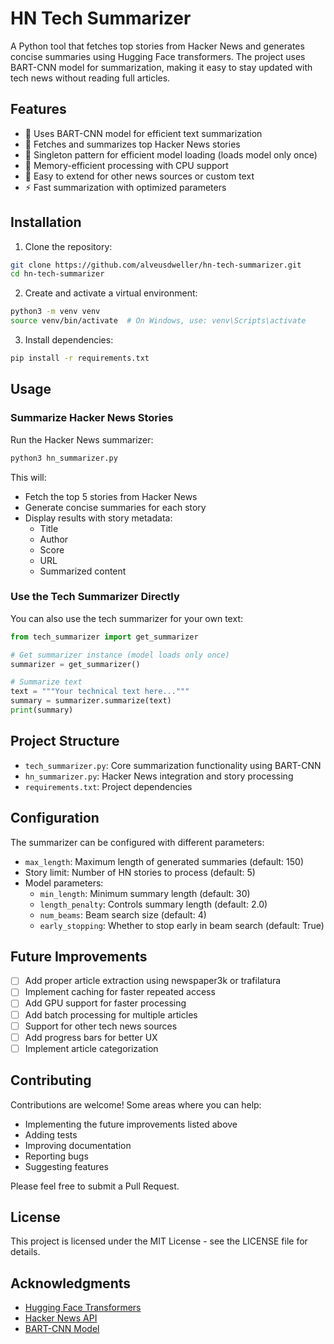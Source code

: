 # HN Tech Summarizer

A Python tool that fetches top stories from Hacker News and generates concise summaries using Hugging Face transformers. The project uses BART-CNN model for summarization, making it easy to stay updated with tech news without reading full articles.

## Features

- 🤖 Uses BART-CNN model for efficient text summarization
- 📰 Fetches and summarizes top Hacker News stories
- 🔄 Singleton pattern for efficient model loading (loads model only once)
- 💾 Memory-efficient processing with CPU support
- 🚀 Easy to extend for other news sources or custom text
- ⚡ Fast summarization with optimized parameters

## Installation

1. Clone the repository:

```bash
git clone https://github.com/alveusdweller/hn-tech-summarizer.git
cd hn-tech-summarizer
```

2. Create and activate a virtual environment:

```bash
python3 -m venv venv
source venv/bin/activate  # On Windows, use: venv\Scripts\activate
```

3. Install dependencies:

```bash
pip install -r requirements.txt
```

## Usage

### Summarize Hacker News Stories

Run the Hacker News summarizer:

```bash
python3 hn_summarizer.py
```

This will:

- Fetch the top 5 stories from Hacker News
- Generate concise summaries for each story
- Display results with story metadata:
  - Title
  - Author
  - Score
  - URL
  - Summarized content

### Use the Tech Summarizer Directly

You can also use the tech summarizer for your own text:

```python
from tech_summarizer import get_summarizer

# Get summarizer instance (model loads only once)
summarizer = get_summarizer()

# Summarize text
text = """Your technical text here..."""
summary = summarizer.summarize(text)
print(summary)
```

## Project Structure

- `tech_summarizer.py`: Core summarization functionality using BART-CNN
- `hn_summarizer.py`: Hacker News integration and story processing
- `requirements.txt`: Project dependencies

## Configuration

The summarizer can be configured with different parameters:

- `max_length`: Maximum length of generated summaries (default: 150)
- Story limit: Number of HN stories to process (default: 5)
- Model parameters:
  - `min_length`: Minimum summary length (default: 30)
  - `length_penalty`: Controls summary length (default: 2.0)
  - `num_beams`: Beam search size (default: 4)
  - `early_stopping`: Whether to stop early in beam search (default: True)

## Future Improvements

- [ ] Add proper article extraction using newspaper3k or trafilatura
- [ ] Implement caching for faster repeated access
- [ ] Add GPU support for faster processing
- [ ] Add batch processing for multiple articles
- [ ] Support for other tech news sources
- [ ] Add progress bars for better UX
- [ ] Implement article categorization

## Contributing

Contributions are welcome! Some areas where you can help:

- Implementing the future improvements listed above
- Adding tests
- Improving documentation
- Reporting bugs
- Suggesting features

Please feel free to submit a Pull Request.

## License

This project is licensed under the MIT License - see the LICENSE file for details.

## Acknowledgments

- [Hugging Face Transformers](https://huggingface.co/docs/transformers/index)
- [Hacker News API](https://github.com/HackerNews/API)
- [BART-CNN Model](https://huggingface.co/facebook/bart-large-cnn)
